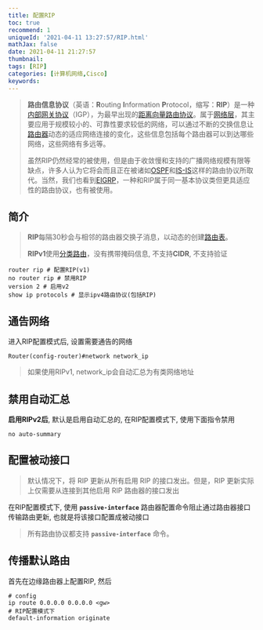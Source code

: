 ```yaml
---
title: 配置RIP
toc: true
recommend: 1
uniqueId: '2021-04-11 13:27:57/RIP.html'
mathJax: false
date: 2021-04-11 21:27:57
thumbnail:
tags: [RIP]
categories: [计算机网络,Cisco]
keywords: 
---
```

>  **路由信息协议**（英语：**R**outing **I**nformation **P**rotocol，缩写：**RIP**）是一种[内部网关协议](https://zh.wikipedia.org/wiki/内部网关协议)（IGP），为最早出现的[距离向量路由协议](https://zh.wikipedia.org/wiki/距離向量路由協定)。属于[网络层](https://zh.wikipedia.org/wiki/網絡層)，其主要应用于规模较小的、可靠性要求较低的网络，可以通过不断的交换信息让[路由器](https://zh.wikipedia.org/wiki/路由器)动态的适应网络连接的变化，这些信息包括每个路由器可以到达哪些网络，这些网络有多远等。
>
>  虽然RIP仍然经常的被使用，但是由于收敛慢和支持的广播网络规模有限等缺点，许多人认为它将会而且正在被诸如[OSPF](https://zh.wikipedia.org/wiki/OSPF)和[IS-IS](https://zh.wikipedia.org/wiki/IS-IS)这样的路由协议所取代。当然，我们也看到[EIGRP](https://zh.wikipedia.org/wiki/EIGRP)，一种和RIP属于同一基本协议类但更具适应性的路由协议，也有被使用。

<!-- more -->

## 简介

> **RIP**每隔30秒会与相邻的路由器交换子消息，以动态的创建[路由表](https://zh.wikipedia.org/wiki/路由表)。
>
> **RIPv1**使用[分类路由](https://zh.wikipedia.org/wiki/分类网络)，没有携带掩码信息, 不支持**CIDR**, 不支持验证

```shell
router rip # 配置RIP(v1)
no router rip # 禁用RIP
version 2 # 启用v2
show ip protocols # 显示ipv4路由协议(包括RIP)
```

## 通告网络

进入RIP配置模式后, 设置需要通告的网络

```shell
Router(config-router)#network network_ip	
```

> 如果使用RIPv1, network_ip会自动汇总为有类网络地址

## 禁用自动汇总

**启用RIPv2后**, 默认是启用自动汇总的, 在RIP配置模式下, 使用下面指令禁用

```shell
no auto-summary 
```

## 配置被动接口

> 默认情况下，将 RIP 更新从所有启用 RIP 的接口发出。但是，RIP 更新实际上仅需要从连接到其他启用 RIP 路由器的接口发出

在RIP配置模式下, 使用 **`passive-interface`** 路由器配置命令阻止通过路由器接口传输路由更新, 也就是将该接口配置成被动接口

> 所有路由协议都支持 **`passive-interface`** 命令。

## 传播默认路由

首先在边缘路由器上配置RIP, 然后

```shell
# config
ip route 0.0.0.0 0.0.0.0 <gw>
# RIP配置模式下
default-information originate 
```

